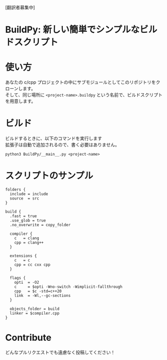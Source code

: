 [翻訳者募集中]

# BuildPy: 新しい簡単でシンプルなビルドスクリプト

# 使い方
あなたの c/cpp プロジェクトの中にサブモジュールとしてこのリポジトリをクローンします。<br>
そして、同じ場所に `<project-name>.buildpy` という名前で、ビルドスクリプトを用意します。<br>

# ビルド
ビルドするときに、以下のコマンドを実行します <br>
拡張子は自動で追加されるので、書く必要はありません。
```
python3 BuildPy/__main__.py <project-name>
```

# スクリプトのサンプル
```
folders {
  include = include
  source  = src
}

build {
  .fast = true
  .use_glob = true
  .no_overwrite = copy_folder

  compiler {
    c   = clang
    cpp = clang++
  }

  extensions {
    c   = c
    cpp = cc cxx cpp
  }

  flags {
    opti  = -O2
    c     = $opti -Wno-switch -Wimplicit-fallthrough
    cpp   = $c -std=c++20
    link  = -Wl,--gc-sections
  }

  objects_folder = build
  linker = $compiler.cpp
}
```

# Contribute
どんなプルリクエストでも遠慮なく投稿してください！